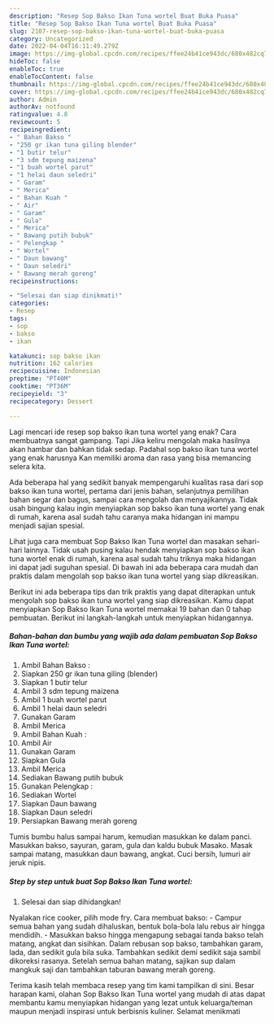 ```yaml
---
description: "Resep Sop Bakso Ikan Tuna wortel Buat Buka Puasa"
title: "Resep Sop Bakso Ikan Tuna wortel Buat Buka Puasa"
slug: 2107-resep-sop-bakso-ikan-tuna-wortel-buat-buka-puasa
category: Uncategorized
date: 2022-04-04T16:11:49.279Z
image: https://img-global.cpcdn.com/recipes/ffee24b41ce943dc/680x482cq70/sop-bakso-ikan-tuna-wortel-foto-resep-utama.jpg
hideToc: false
enableToc: true
enableTocContent: false
thumbnail: https://img-global.cpcdn.com/recipes/ffee24b41ce943dc/680x482cq70/sop-bakso-ikan-tuna-wortel-foto-resep-utama.jpg
cover: https://img-global.cpcdn.com/recipes/ffee24b41ce943dc/680x482cq70/sop-bakso-ikan-tuna-wortel-foto-resep-utama.jpg
author: Admin
authorAv: notfound
ratingvalue: 4.8
reviewcount: 5
recipeingredient:
- " Bahan Bakso "
- "250 gr ikan tuna giling blender"
- "1 butir telur"
- "3 sdm tepung maizena"
- "1 buah wortel parut"
- "1 helai daun seledri"
- " Garam"
- " Merica"
- " Bahan Kuah "
- " Air"
- " Garam"
- " Gula"
- " Merica"
- " Bawang putih bubuk"
- " Pelengkap "
- " Wortel"
- " Daun bawang"
- " Daun seledri"
- " Bawang merah goreng"
recipeinstructions:

- "Selesai dan siap dinikmati!"
categories:
- Resep
tags:
- sop
- bakso
- ikan

katakunci: sop bakso ikan 
nutrition: 162 calories
recipecuisine: Indonesian
preptime: "PT40M"
cooktime: "PT36M"
recipeyield: "3"
recipecategory: Dessert

---
```



Lagi mencari ide resep sop bakso ikan tuna wortel yang enak? Cara membuatnya sangat gampang. Tapi Jika keliru mengolah maka hasilnya akan hambar dan bahkan tidak sedap. Padahal sop bakso ikan tuna wortel yang enak harusnya Kan memiliki aroma dan rasa yang bisa memancing selera kita.


Ada beberapa hal yang sedikit banyak mempengaruhi kualitas rasa dari sop bakso ikan tuna wortel, pertama dari jenis bahan, selanjutnya pemilihan bahan segar dan bagus, sampai cara mengolah dan menyajikannya. Tidak usah bingung kalau ingin menyiapkan sop bakso ikan tuna wortel yang enak di rumah, karena asal sudah tahu caranya maka hidangan ini mampu menjadi sajian spesial.

Lihat juga cara membuat Sop Bakso Ikan Tuna wortel dan masakan sehari-hari lainnya. Tidak usah pusing kalau hendak menyiapkan sop bakso ikan tuna wortel enak di rumah, karena asal sudah tahu triknya maka hidangan ini dapat jadi suguhan spesial. Di bawah ini ada beberapa cara mudah dan praktis dalam mengolah sop bakso ikan tuna wortel yang siap dikreasikan.


Berikut ini ada beberapa tips dan trik praktis yang dapat diterapkan untuk mengolah sop bakso ikan tuna wortel yang siap dikreasikan. Kamu dapat menyiapkan Sop Bakso Ikan Tuna wortel memakai 19 bahan dan 0 tahap pembuatan. Berikut ini langkah-langkah untuk menyiapkan hidangannya.

<!--inarticleads1-->

##### Bahan-bahan dan bumbu yang wajib ada dalam pembuatan Sop Bakso Ikan Tuna wortel:

1. Ambil  Bahan Bakso :
1. Siapkan 250 gr ikan tuna giling (blender)
1. Siapkan 1 butir telur
1. Ambil 3 sdm tepung maizena
1. Ambil 1 buah wortel parut
1. Ambil 1 helai daun seledri
1. Gunakan  Garam
1. Ambil  Merica
1. Ambil  Bahan Kuah :
1. Ambil  Air
1. Gunakan  Garam
1. Siapkan  Gula
1. Ambil  Merica
1. Sediakan  Bawang putih bubuk
1. Gunakan  Pelengkap :
1. Sediakan  Wortel
1. Siapkan  Daun bawang
1. Siapkan  Daun seledri
1. Persiapkan  Bawang merah goreng


Tumis bumbu halus sampai harum, kemudian masukkan ke dalam panci. Masukkan bakso, sayuran, garam, gula dan kaldu bubuk Masako. Masak sampai matang, masukkan daun bawang, angkat. Cuci bersih, lumuri air jeruk nipis. 

<!--inarticleads2-->

##### Step by step untuk buat Sop Bakso Ikan Tuna wortel:


1. Selesai dan siap dihidangkan!

Nyalakan rice cooker, pilih mode fry. Cara membuat bakso: - Campur semua bahan yang sudah dihaluskan, bentuk bola-bola lalu rebus air hingga mendidih. - Masukkan bakso hingga mengapung sebagai tanda bakso telah matang, angkat dan sisihkan. Dalam rebusan sop bakso, tambahkan garam, lada, dan sedikit gula bila suka. Tambahkan sedikit demi sedikit saja sambil dikoreksi rasanya. Setelah semua bahan matang, sajikan sup dalam mangkuk saji dan tambahkan taburan bawang merah goreng. 

Terima kasih telah membaca resep yang tim kami tampilkan di sini. Besar harapan kami, olahan Sop Bakso Ikan Tuna wortel yang mudah di atas dapat membantu kamu menyiapkan hidangan yang lezat untuk keluarga/teman maupun menjadi inspirasi untuk berbisnis kuliner. Selamat menikmati
